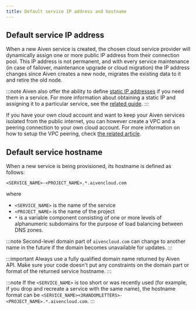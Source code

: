 ```yaml
---
title: Default service IP address and hostname
---
```


## Default service IP address

When a new Aiven service is created, the chosen cloud service provider
will dynamically assign one or more public IP address from their
connection pool. This IP address is not permanent, and with every
service maintenance (in case of failover, maintenance upgrade or cloud
migration) the IP address changes since Aiven creates a new node,
migrates the existing data to it and retire the old node.

:::note
Aiven also offer the ability to define
[static IP addresses](/docs/platform/concepts/static-ips) if you need them in a service.
For more information about obtaining a static IP and assigning it to a particular service,
see the
[related guide](/docs/platform/concepts/static-ips).
:::

If you have your own cloud account and want to keep your Aiven services
isolated from the public internet, you can however create a VPC and a
peering connection to your own cloud account. For more information on
how to setup the VPC peering, check [the related
article](https://docs.aiven.io/docs/platform/howto/manage-vpc-peering).

## Default service hostname

When a new service is being provisioned, its hostname is defined as
follows:

```text
<SERVICE_NAME>-<PROJECT_NAME>.*.aivencloud.com
```

where

-   `<SERVICE_NAME>` is the name of the service
-   `<PROJECT_NAME>` is the name of the project
-   `*` is a variable component consisting of one or more levels of
    alphanumeric subdomains for the purpose of load balancing between
    DNS zones.

:::note
Second-level domain part of `aivencloud.com` can change to another
name in the future if the domain becomes unavailable for updates.
:::

:::important
Always use a fully qualified domain name returned by Aiven API. Make
sure your code doesn't put any constraints on the domain part or format
of the returned service hostname.
:::

:::note
If the `<SERVICE_NAME>` is too short or was recently used (for example,
if you drop and recreate a service with the same name), the hostname
format can be
`<SERVICE_NAME><3RANDOMLETTERS>-<PROJECT_NAME>.*.aivencloud.com`.
:::
